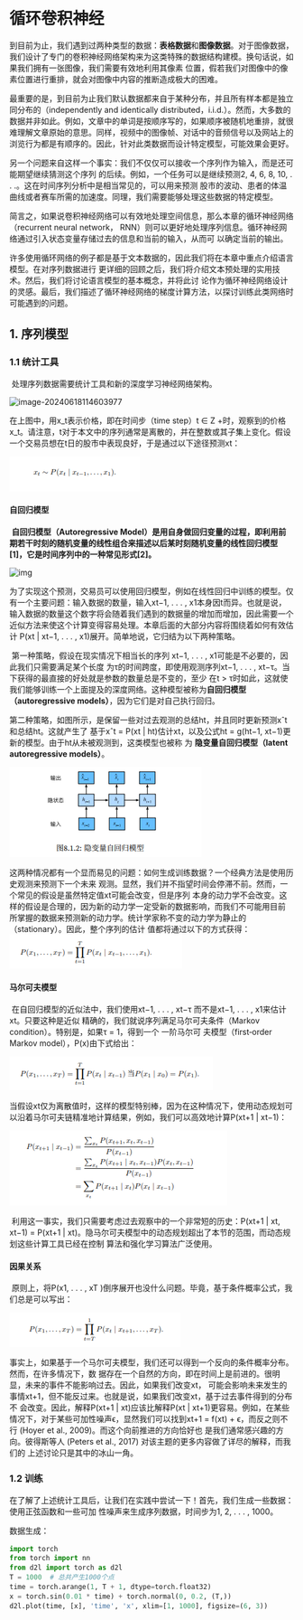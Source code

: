 # 循环卷积神经

​		到目前为止，我们遇到过两种类型的数据：**表格数据**和**图像数据**。对于图像数据，我们设计了专门的卷积神经网络架构来为这类特殊的数据结构建模。换句话说，如果我们拥有一张图像，我们需要有效地利用其像素 位置，假若我们对图像中的像素位置进行重排，就会对图像中内容的推断造成极大的困难。

​		最重要的是，到目前为止我们默认数据都来自于某种分布，并且所有样本都是独立同分布的（independently and identically distributed，i.i.d.）。然而，大多数的数据并非如此。例如，文章中的单词是按顺序写的，如果顺序被随机地重排，就很难理解文章原始的意思。同样，视频中的图像帧、对话中的音频信号以及网站上的浏览行为都是有顺序的。因此，针对此类数据而设计特定模型，可能效果会更好。

​		另一个问题来自这样一个事实：我们不仅仅可以接收一个序列作为输入，而是还可能期望继续猜测这个序列 的后续。例如，一个任务可以是继续预测2, 4, 6, 8, 10, . . .。这在时间序列分析中是相当常见的，可以用来预测 股市的波动、患者的体温曲线或者赛车所需的加速度。同理，我们需要能够处理这些数据的特定模型。 

​		简言之，如果说卷积神经网络可以有效地处理空间信息，那么本章的循环神经网络（recurrent neural network， RNN）则可以更好地处理序列信息。循环神经网络通过引入状态变量存储过去的信息和当前的输入，从而可 以确定当前的输出。 

​		许多使用循环网络的例子都是基于文本数据的，因此我们将在本章中重点介绍语言模型。在对序列数据进行 更详细的回顾之后，我们将介绍文本预处理的实用技术。然后，我们将讨论语言模型的基本概念，并将此讨 论作为循环神经网络设计的灵感。最后，我们描述了循环神经网络的梯度计算方法，以探讨训练此类网络时 可能遇到的问题。



## 1. 序列模型

### 1.1 统计工具

​		处理序列数据需要统计工具和新的深度学习神经网络架构。

![image-20240618114603977](C:\Users\Administrator\AppData\Roaming\Typora\typora-user-images\image-20240618114603977.png)

在上图中，用x_t表示价格，即在时间步（time step）t ∈ Z +时，观察到的价格x_t。请注意，t对于本文中的序列通常是离散的，并在整数或其子集上变化。假设一个交易员想在t日的股市中表现良好，于是通过以下途径预测xt：

![image-20240618114643403](https://raw.githubusercontent.com/kaisersama112/typora_image/master/image-20240618114643403.png)

#### 自回归模型

​	**自回归模型（Autoregressive Model）是用自身做回归变量的过程，即利用前期若干时刻的随机变量的线性组合来描述以后某时刻随机变量的线性回归模型[1]，它是时间序列中的一种常见形式[2]。**

![img](https://i-blog.csdnimg.cn/blog_migrate/140e33d9a51a41a565399f1e9f8bd7dc.jpeg)

​		为了实现这个预测，交易员可以使用回归模型，例如在线性回归中训练的模型。仅有一个主要问题：输入数据的数量，输入xt−1, . . . , x1本身因t而异。也就是说，输入数据的数量这个数字将会随着我们遇到的数据量的增加而增加，因此需要一个近似方法来使这个计算变得容易处理。本章后面的大部分内容将围绕着如何有效估计 P(xt | xt−1, . . . , x1)展开。简单地说，它归结为以下两种策略。

​		第一种策略，假设在现实情况下相当长的序列 xt−1, . . . , x1可能是不必要的，因此我们只需要满足某个长度 为τ的时间跨度，即使用观测序列xt−1, . . . , xt−τ。当下获得的最直接的好处就是参数的数量总是不变的，至少 在t > τ时如此，这就使我们能够训练一个上面提及的深度网络。这种模型被称为**自回归模型（autoregressive models）**，因为它们是对自己执行回归。

​		第二种策略，如图所示，是保留一些对过去观测的总结ht，并且同时更新预测xˆt和总结ht。这就产生了 基于xˆt = P(xt | ht)估计xt，以及公式ht = g(ht−1, xt−1)更新的模型。由于ht从未被观测到，这类模型也被称 为 **隐变量自回归模型（latent autoregressive models）**。

![image-20240618115100458](https://raw.githubusercontent.com/kaisersama112/typora_image/master/image-20240618115100458.png)

​		这两种情况都有一个显而易见的问题：如何生成训练数据？一个经典方法是使用历史观测来预测下一个未来 观测。显然，我们并不指望时间会停滞不前。然而，一个常见的假设是虽然特定值xt可能会改变，但是序列 本身的动力学不会改变。这样的假设是合理的，因为新的动力学一定受新的数据影响，而我们不可能用目前 所掌握的数据来预测新的动力学。统计学家称不变的动力学为静止的（stationary）。因此，整个序列的估计 值都将通过以下的方式获得：![image-20240618115703291](https://raw.githubusercontent.com/kaisersama112/typora_image/master/image-20240618115703291.png)

#### 马尔可夫模型

​		在自回归模型的近似法中，我们使用xt−1, . . . , xt−τ 而不是xt−1, . . . , x1来估计xt。只要这种是近似 精确的，我们就说序列满足马尔可夫条件（Markov condition）。特别是，如果τ = 1，得到一个 一阶马尔可 夫模型（first‐order Markov model），P(x)由下式给出：

![image-20240618141112706](https://raw.githubusercontent.com/kaisersama112/typora_image/master/image-20240618141112706.png)

​		当假设xt仅为离散值时，这样的模型特别棒，因为在这种情况下，使用动态规划可以沿着马尔可夫链精准地计算结果，例如，我们可以高效地计算P(xt+1 | xt−1)：

![image-20240618141428554](https://raw.githubusercontent.com/kaisersama112/typora_image/master/image-20240618141428554.png)

​		利用这一事实，我们只需要考虑过去观察中的一个非常短的历史：P(xt+1 | xt, xt−1) = P(xt+1 | xt)。隐马尔可夫模型中的动态规划超出了本节的范围，而动态规划这些计算工具已经在控制 算法和强化学习算法广泛使用。

#### 因果关系

​	原则上，将P(x1, . . . , xT )倒序展开也没什么问题。毕竟，基于条件概率公式，我们总是可以写出：

![image-20240618143339532](https://raw.githubusercontent.com/kaisersama112/typora_image/master/image-20240618143339532.png)

​		事实上，如果基于一个马尔可夫模型，我们还可以得到一个反向的条件概率分布。然而，在许多情况下，数 据存在一个自然的方向，即在时间上是前进的。很明显，未来的事件不能影响过去。因此，如果我们改变xt， 可能会影响未来发生的事情xt+1，但不能反过来。也就是说，如果我们改变xt，基于过去事件得到的分布不 会改变。因此，解释P(xt+1 | xt)应该比解释P(xt | xt+1)更容易。例如，在某些情况下，对于某些可加性噪声ϵ，显然我们可以找到xt+1 = f(xt) + ϵ，而反之则不行 (Hoyer et al., 2009)。而这个向前推进的方向恰好也 是我们通常感兴趣的方向。彼得斯等人 (Peters et al., 2017) 对该主题的更多内容做了详尽的解释，而我们的 上述讨论只是其中的冰山一角。

### 1.2 训练

​		在了解了上述统计工具后，让我们在实践中尝试一下！首先，我们生成一些数据：使用正弦函数和一些可加 性噪声来生成序列数据，时间步为1, 2, . . . , 1000。



数据生成：

```python
import torch
from torch import nn
from d2l import torch as d2l
T = 1000  # 总共产生1000个点
time = torch.arange(1, T + 1, dtype=torch.float32)
x = torch.sin(0.01 * time) + torch.normal(0, 0.2, (T,))
d2l.plot(time, [x], 'time', 'x', xlim=[1, 1000], figsize=(6, 3))
```


